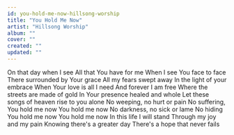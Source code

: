 ```yaml
---
id: you-hold-me-now-hillsong-worship
title: "You Hold Me Now"
artist: "Hillsong Worship"
album: ""
cover: ""
created: ""
updated: ""
---
```


On that day when I see
All that You have for me
When I see You face to face
There surrounded by Your grace
All my fears swept away
In the light of your embrace
When Your love is all I need
And forever I am free
Where the streets are made of gold
In Your presence healed and whole
Let these songs of heaven rise to you alone
No weeping, no hurt or pain
No suffering, You hold me now
You hold me now
No darkness, no sick or lame
No hiding You hold me now
You hold me now
In this life I will stand
Through my joy and my pain
Knowing there's a greater day
There's a hope that never fails